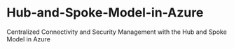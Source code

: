 # Hub-and-Spoke-Model-in-Azure
Centralized Connectivity and Security Management with the Hub and Spoke Model in Azure
